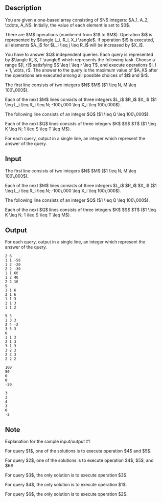 ## Description

<div><p>You are given a one-based array consisting of $N$ integers: $A_1, A_2, \cdots, A_N$. Initially, the value of each element is set to $0$.</p><p>There are $M$ operations (numbered from $1$ to $M$). Operation $i$ is represented by $\langle L_i, R_i, X_i \rangle$. If operation $i$ is executed, all elements $A_j$ for $L_i \leq j \leq R_i$ will be increased by $X_i$.</p><p>You have to answer $Q$ <span class="tex-font-style-bf">independent</span> queries. Each query is represented by $\langle K, S, T \rangle$ which represents the following task. Choose a range $[l, r]$ satisfying $S \leq l \leq r \leq T$, and execute operations $l, l + 1, \dots, r$. The answer to the query is the maximum value of $A_K$ after the operations are executed among all possible choices of $l$ and $r$.</p></div><div class="input-specification"><p>The first line consists of two integers $N$ $M$ ($1 \leq N, M \leq 100\,000$).</p><p>Each of the next $M$ lines consists of three integers $L_i$ $R_i$ $X_i$ ($1 \leq L_i \leq R_i \leq N; -100\,000 \leq X_i \leq 100\,000$).</p><p>The following line consists of an integer $Q$ ($1 \leq Q \leq 100\,000$).</p><p>Each of the next $Q$ lines consists of three integers $K$ $S$ $T$ ($1 \leq K \leq N; 1 \leq S \leq T \leq M$).</p></div><div class="output-specification"><p>For each query, output in a single line, an integer which represent the answer of the query.</p></div>

## Input

<p>The first line consists of two integers $N$ $M$ ($1 \leq N, M \leq 100\,000$).</p><p>Each of the next $M$ lines consists of three integers $L_i$ $R_i$ $X_i$ ($1 \leq L_i \leq R_i \leq N; -100\,000 \leq X_i \leq 100\,000$).</p><p>The following line consists of an integer $Q$ ($1 \leq Q \leq 100\,000$).</p><p>Each of the next $Q$ lines consists of three integers $K$ $S$ $T$ ($1 \leq K \leq N; 1 \leq S \leq T \leq M$).</p>

## Output

<p>For each query, output in a single line, an integer which represent the answer of the query.</p>





```input1
2 6
1 1 -50
1 2 -20
2 2 -30
1 1 60
1 2 40
2 2 10
5
1 1 6
2 1 6
1 1 3
2 1 3
1 1 2
```




```input2
5 3
1 3 3
2 4 -2
3 5 3
6
1 1 3
2 1 3
3 1 3
3 2 3
2 2 3
2 2 2
```




```output1
100
50
0
0
-20
```




```output2
3
3
4
3
0
-2
```



## Note

<p><span class="tex-font-style-it">Explanation for the sample input/output #1</span></p><p>For query $1$, one of the solutions is to execute operation $4$ and $5$.</p><p>For query $2$, one of the solutions is to execute operation $4$, $5$, and $6$.</p><p>For query $3$, the only solution is to execute operation $3$.</p><p>For query $4$, the only solution is to execute operation $1$.</p><p>For query $6$, the only solution is to execute operation $2$.</p>
